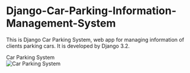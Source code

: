 # Django-Car-Parking-Information-Management-System
This is Django Car Parking System, web app for managing information of clients parking cars. It is developed by Django 3.2.



Car Parking System  
![Car Parking System](https://github.com/festus-hub/Car-Parking-System/blob/main/images/thumb.png)
